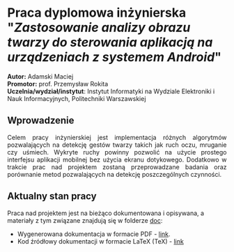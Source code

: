 
# Praca dyplomowa inżynierska "*Zastosowanie analizy obrazu twarzy do sterowania aplikacją na urządzeniach z systemem Android*"

**Autor:** Adamski Maciej<br/>
**Promotor:** prof. Przemysław Rokita<br/>
**Uczelnia/wydział/instytut**: Instytut Informatyki na Wydziale Elektroniki i Nauk Informacyjnych, Politechniki Warszawskiej

 
 ## Wprowadzenie

<p align="justify">Celem pracy inżynierskiej jest implementacja różnych algorytmów pozwalających na detekcję gestów twarzy takich jak ruch oczu, mruganie czy uśmiech. Wykryte ruchy powinny pozwolić na użycie prostego interfejsu aplikacji mobilnej bez użycia ekranu dotykowego. Dodatkowo w trakcie prac nad projektem zostaną przeprowadzane badania oraz porównanie metod pozwalających na detekcję poszczególnych czynności. </p>

 ## Aktualny stan pracy
 
 Praca nad projektem jest na bieżąco dokumentowana i opisywana, a materiały z tym związane znajdują się w folderze [doc](doc):

 - Wygenerowana dokumentacja w formacie PDF - [link](doc/Praca_dyplomowa.pdf). 
 - Kod źródłowy dokumentacji w formacie LaTeX (TeX) - [link](doc/main.tex)
